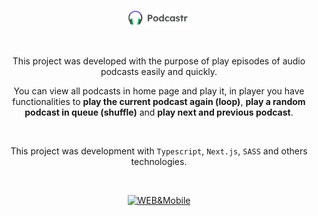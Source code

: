 <p align="center">
  <a href="https://github.com/gmass0n/podcastr">
    <img width="100" src="./.github/podcastr-logo.png" alt="Podcastr">
  </a>
<p align="center">

<br />

<p align="center">
  This project was developed with the purpose of play episodes of audio podcasts easily and quickly.
</p

<br />

<p align="center">
  You can view all podcasts in home page and play it, in player you have functionalities to <strong>play the current podcast again (loop)</strong>, <strong>play a random podcast in queue (shuffle)</strong> and <strong>play next and previous podcast</strong>.
</p>

<br />

<p align="center">
  This project was development with <code>Typescript</code>, <code>Next.js</code>, <code>SASS</code> and others technologies.
</p>

<br />

<p align="center">
  <a href="https://github.com/gmass0n/podcastr">
    <img src="./.github/web-mobile.png" alt="WEB&Mobile" height="350">
  </a>
</p>
